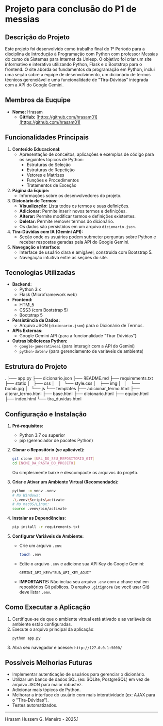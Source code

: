 # Projeto para conclusão do P1 de messias

## Descrição do Projeto

Este projeto foi desenvolvido como trabalho final do 1º Período para a disciplina de Introdução à Programação com Python com professor Messias do curso de Sistemas para Internet da Uniesp. O objetivo foi criar um site informativo e interativo utilizando Python, Flask e o Bootstrap para o frontend. O site aborda os fundamentos da programação em Python, inclui uma seção sobre a equipe de desenvolvimento, um dicionário de termos técnicos gerenciável e uma funcionalidade de "Tira-Dúvidas" integrada com a API do Google Gemini.

## Membros da Euquipe

*   **Nome:** Hrasam
    *   **GitHub:** [https://github.com/hrasam01](https://github.com/hrasam01)

## Funcionalidades Principais

1.  **Conteúdo Educacional:**
    *   Apresentação de conceitos, aplicações e exemplos de código para os seguintes tópicos de Python:
        *   Estruturas de Seleção
        *   Estruturas de Repetição
        *   Vetores e Matrizes
        *   Funções e Procedimentos
        *   Tratamentos de Exceção
2.  **Página da Equipe:**
    *   Informações sobre os desenvolvedores do projeto.
3.  **Dicionário de Termos:**
    *   **Visualização:** Lista todos os termos e suas definições.
    *   **Adicionar:** Permite inserir novos termos e definições.
    *   **Alterar:** Permite modificar termos e definições existentes.
    *   **Deletar:** Permite remover termos do dicionário.
    *   Os dados são persistidos em um arquivo `dicionario.json`.
4.  **Tira-Dúvidas com IA (Gemini API):**
    *   Seção onde os usuários podem submeter perguntas sobre Python e receber respostas geradas pela API do Google Gemini.
5.  **Navegação e Interface:**
    *   Interface de usuário clara e amigável, construída com Bootstrap 5.
    *   Navegação intuitiva entre as seções do site.

## Tecnologias Utilizadas

*   **Backend:**
    *   Python 3.x
    *   Flask (Microframework web)
*   **Frontend:**
    *   HTML5
    *   CSS3 (com Bootstrap 5)
    *   Bootstrap 5
*   **Persistência de Dados:**
    *   Arquivo JSON (`dicionario.json`) para o Dicionário de Termos.
*   **APIs Externas:**
    *   Google Gemini API (para a funcionalidade "Tirar Dúvidas")
*   **Outras bibliotecas Python:**
    *   `google-generativeai` (para interagir com a API do Gemini)
    *   `python-dotenv` (para gerenciamento de variáveis de ambiente)

## Estrutura do Projeto

.
├── app.py
├── dicionario.json 
├── README.md
├── requirements.txt
├── static
│   ├── css
│   │   └── style.css
│   ├── img
│   │   └── bomb.jpg
│   └── js
└── templates
    ├── adicionar_termo.html
    ├── alterar_termo.html
    ├── base.html
    ├── dicionario.html
    ├── equipe.html
    ├── index.html
    └── tira_duvidas.html


## Configuração e Instalação

1.  **Pré-requisitos:**
    *   Python 3.7 ou superior
    *   pip (gerenciador de pacotes Python)

2.  **Clonar o Repositório (se aplicável):**
    ```bash
    git clone [URL_DO_SEU_REPOSITORIO_GIT]
    cd [NOME_DA_PASTA_DO_PROJETO]
    ```
    Ou simplesmente baixe e descompacte os arquivos do projeto.

3.  **Criar e Ativar um Ambiente Virtual (Recomendado):**
    ```bash
    python -m venv .venv
    # No Windows:
    .\.venv\Scripts\activate
    # No macOS/Linux:
    source .venv/bin/activate
    ```

4.  **Instalar as Dependências:**
    ```bash
    pip install -r requirements.txt
    ```

5.  **Configurar Variáveis de Ambiente:**
    *   Crie um arquivo `.env`:
        ```bash
        touch .env
        ```
    *   Edite o arquivo `.env` e adicione sua API Key do Google Gemini:
        ```
        GEMINI_API_KEY="SUA_API_KEY_AQUI"
        ```
    *   **IMPORTANTE:** Não inclua seu arquivo `.env` com a chave real em repositórios Git públicos. O arquivo `.gitignore` (se você usar Git) deve listar `.env`.

## Como Executar a Aplicação

1.  Certifique-se de que o ambiente virtual está ativado e as variáveis de ambiente estão configuradas.
2.  Execute o arquivo principal da aplicação:
    ```bash
    python app.py
    ```
3.  Abra seu navegador e acesse: `http://127.0.0.1:5000/`

## Possíveis Melhorias Futuras

*   Implementar autenticação de usuários para gerenciar o dicionário.
*   Utilizar um banco de dados SQL (ex: SQLite, PostgreSQL) em vez de arquivo JSON para maior robustez.
*   Adicionar mais tópicos de Python.
*   Melhorar a interface do usuário com mais interatividade (ex: AJAX para o "Tira-Dúvidas").
*   Testes automatizados.

---

Hrasam Hussem G. Maneiro - 2025.1

